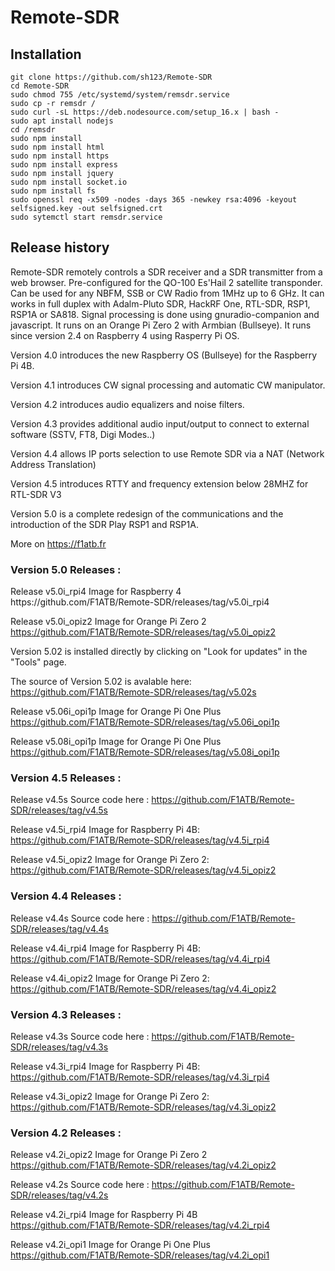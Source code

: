 # Remote-SDR
## Installation
```
git clone https://github.com/sh123/Remote-SDR
cd Remote-SDR
sudo chmod 755 /etc/systemd/system/remsdr.service
sudo cp -r remsdr /
sudo curl -sL https://deb.nodesource.com/setup_16.x | bash -
sudo apt install nodejs
cd /remsdr
sudo npm install
sudo npm install html
sudo npm install https
sudo npm install express
sudo npm install jquery
sudo npm install socket.io
sudo npm install fs
sudo openssl req -x509 -nodes -days 365 -newkey rsa:4096 -keyout selfsigned.key -out selfsigned.crt
sudo sytemctl start remsdr.service
```
## Release history
Remote-SDR remotely controls a SDR receiver and a SDR transmitter from a web browser. Pre-configured for the QO-100 Es'Hail 2 satellite transponder. Can be used for any NBFM, SSB or CW Radio from 1MHz up to 6 GHz. It can works in full duplex with Adalm-Pluto SDR, HackRF One, RTL-SDR, RSP1, RSP1A or SA818.
Signal processing is done using gnuradio-companion and javascript. It runs  on an Orange Pi Zero 2 with Armbian (Bullseye). It runs since version 2.4 on Raspberry 4 using Rasperry Pi OS.

Version 4.0 introduces the new Raspberry OS (Bullseye) for the Raspberry Pi 4B.

Version 4.1 introduces CW signal processing and automatic CW manipulator.

Version 4.2 introduces audio equalizers and noise filters.

Version 4.3 provides additional audio input/output to connect to external software (SSTV, FT8, Digi Modes..)

Version 4.4 allows IP ports selection to use Remote SDR via a NAT (Network Address Translation)

Version 4.5 introduces RTTY and frequency extension below 28MHZ for RTL-SDR V3

Version 5.0 is a complete redesign of the communications and the introduction of the SDR Play RSP1 and RSP1A.

More on https://f1atb.fr

<h3>Version 5.0 Releases :</h3>
Release  v5.0i_rpi4 Image for Raspberry 4
https://github.com/F1ATB/Remote-SDR/releases/tag/v5.0i_rpi4

Release  v5.0i_opiz2 Image for Orange Pi Zero 2
https://github.com/F1ATB/Remote-SDR/releases/tag/v5.0i_opiz2

Version 5.02 is installed directly by clicking on "Look for updates" in the "Tools" page.

The source of Version 5.02 is avalable here:
https://github.com/F1ATB/Remote-SDR/releases/tag/v5.02s

Release  v5.06i_opi1p Image for Orange Pi One Plus
https://github.com/F1ATB/Remote-SDR/releases/tag/v5.06i_opi1p

Release  v5.08i_opi1p Image for Orange Pi One Plus
https://github.com/F1ATB/Remote-SDR/releases/tag/v5.08i_opi1p

<h3>Version 4.5 Releases :</h3>

Release v4.5s Source code here :
https://github.com/F1ATB/Remote-SDR/releases/tag/v4.5s

Release v4.5i_rpi4 Image for Raspberry Pi 4B: 
https://github.com/F1ATB/Remote-SDR/releases/tag/v4.5i_rpi4

Release v4.5i_opiz2 Image for Orange Pi Zero 2:
https://github.com/F1ATB/Remote-SDR/releases/tag/v4.5i_opiz2

<h3>Version 4.4 Releases :</h3>

Release v4.4s Source code here :
https://github.com/F1ATB/Remote-SDR/releases/tag/v4.4s

Release v4.4i_rpi4 Image for Raspberry Pi 4B:
https://github.com/F1ATB/Remote-SDR/releases/tag/v4.4i_rpi4

Release v4.4i_opiz2 Image for Orange Pi Zero 2:
https://github.com/F1ATB/Remote-SDR/releases/tag/v4.4i_opiz2

<h3>Version 4.3 Releases :</h3>

Release v4.3s Source code here :
https://github.com/F1ATB/Remote-SDR/releases/tag/v4.3s

Release v4.3i_rpi4 Image for Raspberry Pi 4B:
https://github.com/F1ATB/Remote-SDR/releases/tag/v4.3i_rpi4

Release v4.3i_opiz2 Image for Orange Pi Zero 2:
https://github.com/F1ATB/Remote-SDR/releases/tag/v4.3i_opiz2

<h3>Version 4.2 Releases :</h3>

Release v4.2i_opiz2 Image for Orange Pi Zero 2
https://github.com/F1ATB/Remote-SDR/releases/tag/v4.2i_opiz2

Release v4.2s Source code here :
https://github.com/F1ATB/Remote-SDR/releases/tag/v4.2s

Release v4.2i_rpi4 Image for Raspberry Pi 4B
https://github.com/F1ATB/Remote-SDR/releases/tag/v4.2i_rpi4

Release v4.2i_opi1 Image for Orange Pi One Plus
https://github.com/F1ATB/Remote-SDR/releases/tag/v4.2i_opi1










